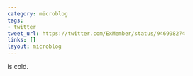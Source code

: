 ```yaml
---
category: microblog
tags:
- twitter
tweet_url: https://twitter.com/ExMember/status/946998274
links: []
layout: microblog
---
```

is cold.
